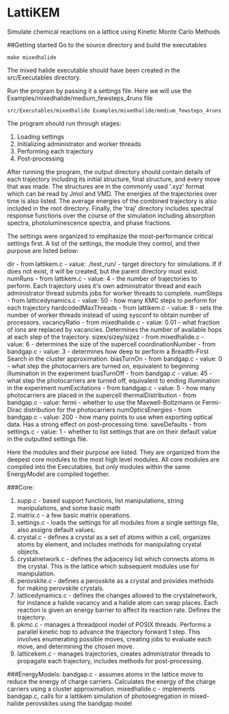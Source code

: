 # LattiKEM
Simulate chemical reactions on a lattice using Kinetic Monte Carlo Methods

##Getting started
Go to the source directory and build the executables
```
make mixedhalide
```
The mixed halide executable should have been created in the src/Executables directory. 

Run the program by passing it a settings file. Here we will use the Examples/mixedhalide/medium_fewsteps_4runs file

```
src/Executables/mixedhalide Examples/mixedhalide/medium_fewsteps_4runs
```

The program should run through stages: 
1. Loading settings
2. Initializing administrator and worker threads
3. Performing each trajectory
4. Post-processing

After running the program, the output directory should contain details of each trajectory including its initial structure, final structure, and every move that was made. The structures are in the commonly used '.xyz' format which can be read by Jmol and VMD. The energies of the trajectories over time is also listed. The average energies of the combined trajectory is also included in the root directory. Finally, the 'traj' directory includes spectral response functions over the course of the simulation including absorption spectra, photoluminescence spectra, and phase fractions. 

The settings were organized to emphasize the most-performance critical settings first. A list of the settings, the module they control, and their purpose are listed below:

dir - from lattikem.c - value: ./test_run/ - target directory for simulations. If if does not exist, it will be created, but the parent directory must exist.
numRuns - from lattikem.c - value: 4 - the number of trajectories to perform. Each trajectory uses it's own administrator thread and each administrator thread submits jobs for worker threads to complete.
numSteps - from latticedynamics.c - value: 50 - how many KMC steps to perform for each trajectory
hardcodedMaxThreads - from lattikem.c - value: 8 - sets the number of worker threads instead of using sysconf to obtain number of processors.
vacancyRatio - from mixedhalide.c - value: 0.01 - what fraction of ions are replaced by vacancies. Determines the number of available hops at each step of the trajectory.
sizex/sizey/sizez - from mixedhalide.c - value: 6 - determines the size of the supercell
coordinationNumber - from bandgap.c - value: 3 - determines how deep to perform a Breadth-First Search in the cluster approximation.
biasTurnOn - from bandgap.c - value: 0 - what step the photocarriers are turned on, equivalent to beginning illumination in the experiment
biasTurnOff - from bandgap.c - value: 45 - what step the photocarriers are turned off, equivalent to ending illumination in the experiment
numExcitations - from bandgap.c - value: 5 - how many photocarriers are placed in the supercell
thermalDistribution - from bandgap.c - value: fermi - whether to use the Maxwell-Boltzmann or Fermi-Dirac distribution for the photocarriers
numOpticsEnergies - from bandgap.c - value: 200 - how many points to use when exporting optical data. Has a strong effect on post-processing time.
saveDefaults - from settings.c - value: 1 - whether to list settings that are on their default value in the outputted settings file.

Here the modules and their purpose are listed. They are organized from the deepest core modules to the most high level modules. All core modules are compiled into the Executables, but only modules within the same EnergyModel are compiled together.

###Core:
1. supp.c - based support functions, list manipulations, string manipulations, and some basic math
2. matrix.c - a few basic matrix operations.
3. settings.c - loads the settings for all modules from a single settings file, also assigns default values.
4. crystal.c - defines a crystal as a set of atoms within a cell, organizes atoms by element, and includes methods for manipulating crystal objects.
5. crystalnetwork.c - defines the adjacency list which connects atoms in the crystal. This is the lattice which subsequent modules use for manipulation.
6. perovskite.c - defines a perovskite as a crystal and provides methods for making perovskite crystals.
7. latticedynamics.c - defines the changes allowed to the crystalnetwork, for instance a halide vacancy and a halide atom can swap places. Each reaction is given an energy barrier to affect its reaction rate. Defines the trajectory.
8. pkmc.c - manages a threadpool model of POSIX threads. Performs a parallel kinetic hop to advance the trajectory forward 1 step. This involves enumerating possible moves, creating jobs to evaluate each move, and determining the chosen move.
9. latticekem.c - manages trajectories, creates administrator threads to propagate each trajectory, includes methods for post-processing.

###EnergyModels:
bandgap.c - assumes atoms in the lattice move to reduce the energy of charge carriers. Calculates the energy of the charge carriers using a cluster approximation.
mixedhalide.c - implements bandgap.c, calls for a lattikem simulation of photosegregation in mixed-halide perovskites using the bandgap model
